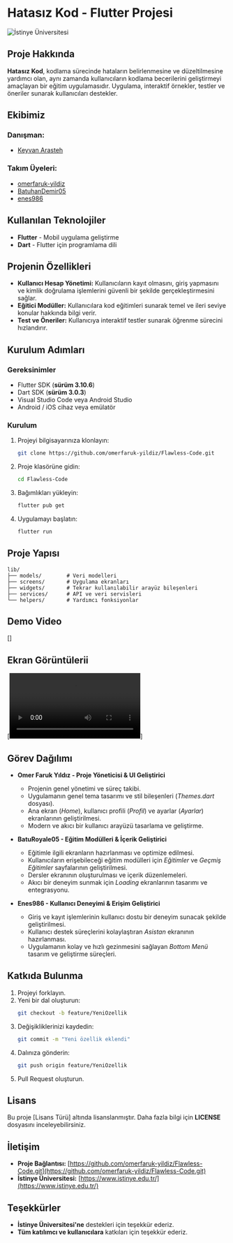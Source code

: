 # Hatasız Kod - Flutter Projesi

  

![İstinye Üniversitesi](https://www.unitededucation.com/linklogoch/istinye-university-logo.png)


## Proje Hakkında

**Hatasız Kod**, kodlama sürecinde hataların belirlenmesine ve düzeltilmesine yardımcı olan, aynı zamanda kullanıcıların kodlama becerilerini geliştirmeyi amaçlayan bir eğitim uygulamasıdır. Uygulama, interaktif örnekler, testler ve öneriler sunarak kullanıcıları destekler.

## Ekibimiz

### **Danışman:**

- [Keyvan Arasteh](https://github.com/keyvanarasteh)

### **Takım Üyeleri:**

- [omerfaruk-yildiz](https://github.com/omerfaruk-yildiz)
- [BatuhanDemir05](https://github.com/BatuhanDemir05)
- [enes986](https://github.com/enes986)

## Kullanılan Teknolojiler

- **Flutter** - Mobil uygulama geliştirme
- **Dart** - Flutter için programlama dili

## Projenin Özellikleri

- **Kullanıcı Hesap Yönetimi:** Kullanıcıların kayıt olmasını, giriş yapmasını ve kimlik doğrulama işlemlerini güvenli bir şekilde gerçekleştirmesini sağlar.
- **Eğitici Modüller:** Kullanıcılara kod eğitimleri sunarak temel ve ileri seviye konular hakkında bilgi verir.
- **Test ve Öneriler:** Kullanıcıya interaktif testler sunarak öğrenme sürecini hızlandırır.
## Kurulum Adımları

### **Gereksinimler**

- Flutter SDK (**sürüm 3.10.6**)
- Dart SDK (**sürüm 3.0.3**)
- Visual Studio Code veya Android Studio
- Android / iOS cihaz veya emülatör

### **Kurulum**

1. Projeyi bilgisayarınıza klonlayın:

   ```bash
   git clone https://github.com/omerfaruk-yildiz/Flawless-Code.git
   ```

2. Proje klasörüne gidin:

   ```bash
   cd Flawless-Code
   ```

3. Bağımlıkları yükleyin:

   ```bash
   flutter pub get
   ```

4. Uygulamayı başlatın:

   ```bash
   flutter run
   ```

## Proje Yapısı

```
lib/
├── models/        # Veri modelleri
├── screens/       # Uygulama ekranları
├── widgets/       # Tekrar kullanılabilir arayüz bileşenleri
├── services/      # API ve veri servisleri
└── helpers/       # Yardımcı fonksiyonlar
```

## Demo Video

[]

## Ekran Görüntülerii

[<video controls src="Demo Videosu (3).mp4" title="Title"></video>]


## Görev Dağılımı

- **Omer Faruk Yıldız - Proje Yöneticisi & UI Geliştirici**
  - Projenin genel yönetimi ve süreç takibi.
  - Uygulamanın genel tema tasarımı ve stil bileşenleri (*Themes.dart* dosyası).
  - Ana ekran (*Home*), kullanıcı profili (*Profil*) ve ayarlar (*Ayarlar*) ekranlarının geliştirilmesi.
  - Modern ve akıcı bir kullanıcı arayüzü tasarlama ve geliştirme.

- **BatuRoyale05 - Eğitim Modülleri & İçerik Geliştirici**
  - Eğitimle ilgili ekranların hazırlanması ve optimize edilmesi.
  - Kullanıcıların erişebileceği eğitim modülleri için *Eğitimler* ve *Geçmiş Eğitimler* sayfalarının geliştirilmesi.
  - Dersler ekranının oluşturulması ve içerik düzenlemeleri.
  - Akıcı bir deneyim sunmak için *Loading* ekranlarının tasarımı ve entegrasyonu.

- **Enes986 - Kullanıcı Deneyimi & Erişim Geliştirici**
  - Giriş ve kayıt işlemlerinin kullanıcı dostu bir deneyim sunacak şekilde geliştirilmesi.
  - Kullanıcı destek süreçlerini kolaylaştıran *Asistan* ekranının hazırlanması.
  - Uygulamanın kolay ve hızlı gezinmesini sağlayan *Bottom Menü* tasarım ve geliştirme süreçleri.

## Katkıda Bulunma

1. Projeyi forklayın.
2. Yeni bir dal oluşturun:
   ```bash
   git checkout -b feature/YeniOzellik
   ```
3. Değişikliklerinizi kaydedin:
   ```bash
   git commit -m "Yeni özellik eklendi"
   ```
4. Dalınıza gönderin:
   ```bash
   git push origin feature/YeniOzellik
   ```
5. Pull Request oluşturun.

## Lisans

Bu proje [Lisans Türü] altında lisanslanmıştır. Daha fazla bilgi için **LICENSE** dosyasını inceleyebilirsiniz.

## İletişim

- **Proje Bağlantısı:** [https://github.com/omerfaruk-yildiz/Flawless-Code.git](https://github.com/omerfaruk-yildiz/Flawless-Code.git)
- **İstinye Üniversitesi:** [https://www.istinye.edu.tr/](https://www.istinye.edu.tr/)

## Teşekkürler

- **İstinye Üniversitesi'ne** destekleri için teşekkür ederiz.
- **Tüm katılımcı ve kullanıcılara** katkıları için teşekkür ederiz.
  



  




  





  




  







  







